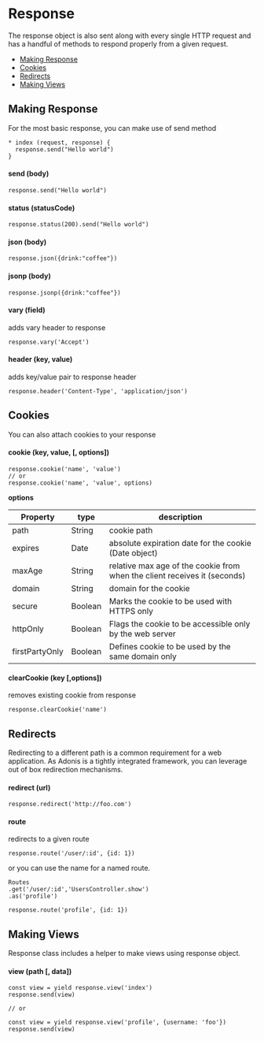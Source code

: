 # Response

The response object is also sent along with every single HTTP request and has a handful of methods to respond properly from a given request.

- [Making Response](#making-response)
- [Cookies](#cookies)
- [Redirects](#redirects)
- [Making Views](#making-views)

## Making Response

For the most basic response, you can make use of send method

```javascript,line-numbers
* index (request, response) {
  response.send("Hello world")
}
```

#### send (body)
```javascript,line-numbers
response.send("Hello world")
```

#### status (statusCode)
```javascript,line-numbers
response.status(200).send("Hello world")
```

#### json (body)
```javascript,line-numbers
response.json({drink:"coffee"})
```

#### jsonp (body)
```javascript,line-numbers
response.jsonp({drink:"coffee"})
```

#### vary (field)
adds vary header to response

```javascript,line-numbers
response.vary('Accept')
```

#### header (key, value)
adds key/value pair to response header

```javascript,line-numbers
response.header('Content-Type', 'application/json')
```

## Cookies

You can also attach cookies to your response

#### cookie (key, value, [, options])

```javascript,line-numbers
response.cookie('name', 'value')
// or
response.cookie('name', 'value', options)
```

**options**

| Property | type | description |
|-----------|-------|------------|
| path      | String | cookie path |
| expires      | Date | absolute expiration date for the cookie (Date object) |
| maxAge      | String | relative max age of the cookie from when the client receives it (seconds) |
| domain      | String | domain for the cookie |
| secure      | Boolean | Marks the cookie to be used with HTTPS only |
| httpOnly      | Boolean | Flags the cookie to be accessible only by the web server |
| firstPartyOnly | Boolean | Defines cookie to be used by the same domain only |

#### clearCookie (key [,options])
removes existing cookie from response

```javascript,line-numbers
response.clearCookie('name')
```

## Redirects

Redirecting to a different path is a common requirement for a web application. As Adonis is a tightly integrated framework, you can leverage out of box redirection mechanisms.

#### redirect (url)

```javascript,line-numbers
response.redirect('http://foo.com')
```
#### route
redirects to a given route

```javascript,line-numbers
response.route('/user/:id', {id: 1})
```

or you can use the name for a named route.

```javascript,line-numbers
Routes
.get('/user/:id','UsersController.show')
.as('profile')
```

```javascript,line-numbers
response.route('profile', {id: 1})
```

## Making Views

Response class includes a helper to make views using response object.

#### view (path [, data])

```javascript,line-numbers
const view = yield response.view('index')
response.send(view)

// or

const view = yield response.view('profile', {username: 'foo'})
response.send(view)
```
